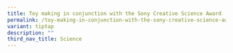 ```yaml
---
title: Toy making in conjunction with the Sony Creative Science Award
permalink: /toy-making-in-conjunction-with-the-sony-creative-science-award/
variant: tiptap
description: ""
third_nav_title: Science
---
```

